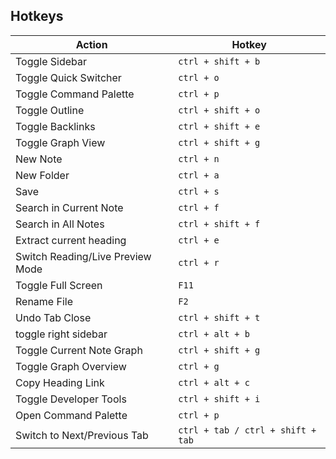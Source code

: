 ## Hotkeys

| Action                           | Hotkey                            |
| -------------------------------- | --------------------------------- |
| Toggle Sidebar                   | `ctrl + shift + b`                |
| Toggle Quick Switcher            | `ctrl + o`                        |
| Toggle Command Palette           | `ctrl + p`                        |
| Toggle Outline                   | `ctrl + shift + o`                |
| Toggle Backlinks                 | `ctrl + shift + e`                |
| Toggle Graph View                | `ctrl + shift + g`                |
| New Note                         | `ctrl + n`                        |
| New Folder                       | `ctrl + a`                        |
| Save                             | `ctrl + s`                        |
| Search in Current Note           | `ctrl + f`                        |
| Search in All Notes              | `ctrl + shift + f`                |
| Extract current heading          | `ctrl + e`                        |
| Switch Reading/Live Preview Mode | `ctrl + r`                        |
| Toggle Full Screen               | `F11`                             |
| Rename File                      | `F2`                              |
| Undo Tab Close                   | `ctrl + shift + t`                |
| toggle right sidebar             | `ctrl + alt + b`                  |
| Toggle Current Note Graph        | `ctrl + shift + g`                |
| Toggle Graph Overview            | `ctrl + g`                        |
| Copy Heading Link                | `ctrl + alt + c`                  |
| Toggle Developer Tools           | `ctrl + shift + i`                |
| Open Command Palette             | `ctrl + p`                        |
| Switch to Next/Previous Tab      | `ctrl + tab / ctrl + shift + tab` |
